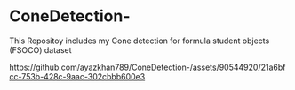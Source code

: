 # ConeDetection-
This Repositoy includes my Cone detection for formula student objects (FSOCO) dataset



https://github.com/ayazkhan789/ConeDetection-/assets/90544920/21a6bfcc-753b-428c-9aac-302cbbb600e3


